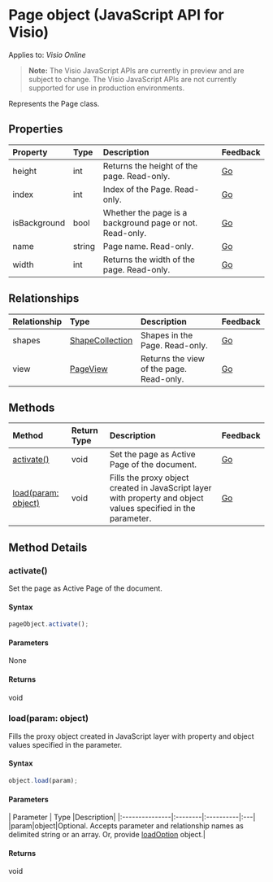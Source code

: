 # Page object (JavaScript API for Visio)

Applies to: _Visio Online_
>**Note:** The Visio JavaScript APIs are currently in preview and are subject to change. The Visio JavaScript APIs are not currently supported for use in production environments.

Represents the Page class.

## Properties

| Property	   | Type	|Description| Feedback|
|:---------------|:--------|:----------|:---|
|height|int|Returns the height of the page. Read-only.|[Go](https://github.com/OfficeDev/office-js-docs/issues/new?title=Visio-page-height)|
|index|int|Index of the Page. Read-only.|[Go](https://github.com/OfficeDev/office-js-docs/issues/new?title=Visio-page-index)|
|isBackground|bool|Whether the page is a background page or not. Read-only.|[Go](https://github.com/OfficeDev/office-js-docs/issues/new?title=Visio-page-isBackground)|
|name|string|Page name. Read-only.|[Go](https://github.com/OfficeDev/office-js-docs/issues/new?title=Visio-page-name)|
|width|int|Returns the width of the page. Read-only.|[Go](https://github.com/OfficeDev/office-js-docs/issues/new?title=Visio-page-width)|

## Relationships
| Relationship | Type	|Description| Feedback|
|:---------------|:--------|:----------|:---|
|shapes|[ShapeCollection](shapecollection.md)|Shapes in the Page. Read-only.|[Go](https://github.com/OfficeDev/office-js-docs/issues/new?title=Visio-page-shapes)|
|view|[PageView](pageview.md)|Returns the view of the page. Read-only.|[Go](https://github.com/OfficeDev/office-js-docs/issues/new?title=Visio-page-view)|

## Methods

| Method		   | Return Type	|Description| Feedback|
|:---------------|:--------|:----------|:---|
|[activate()](#activate)|void|Set the page as Active Page of the document.|[Go](https://github.com/OfficeDev/office-js-docs/issues/new?title=Visio-page-activate)|
|[load(param: object)](#loadparam-object)|void|Fills the proxy object created in JavaScript layer with property and object values specified in the parameter.|[Go](https://github.com/OfficeDev/office-js-docs/issues/new?title=Visio-page-load)|

## Method Details


### activate()
Set the page as Active Page of the document.

#### Syntax
```js
pageObject.activate();
```

#### Parameters
None

#### Returns
void

### load(param: object)
Fills the proxy object created in JavaScript layer with property and object values specified in the parameter.

#### Syntax
```js
object.load(param);
```

#### Parameters
| Parameter	   | Type	|Description|
|:---------------|:--------|:----------|:---|
|param|object|Optional. Accepts parameter and relationship names as delimited string or an array. Or, provide [loadOption](loadoption.md) object.|

#### Returns
void
